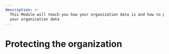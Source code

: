 ```yaml
---
description: >-
  This Module will teach you how your organization data is and how to protect
  your organization data
---
```


# Protecting the organization

